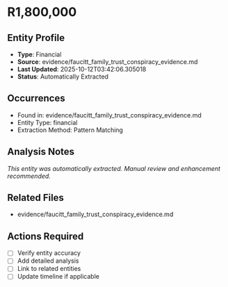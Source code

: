 # R1,800,000

## Entity Profile
- **Type**: Financial
- **Source**: evidence/faucitt_family_trust_conspiracy_evidence.md
- **Last Updated**: 2025-10-12T03:42:06.305018
- **Status**: Automatically Extracted

## Occurrences
- Found in: evidence/faucitt_family_trust_conspiracy_evidence.md
- Entity Type: financial
- Extraction Method: Pattern Matching

## Analysis Notes
*This entity was automatically extracted. Manual review and enhancement recommended.*

## Related Files
- evidence/faucitt_family_trust_conspiracy_evidence.md

## Actions Required
- [ ] Verify entity accuracy
- [ ] Add detailed analysis
- [ ] Link to related entities
- [ ] Update timeline if applicable
